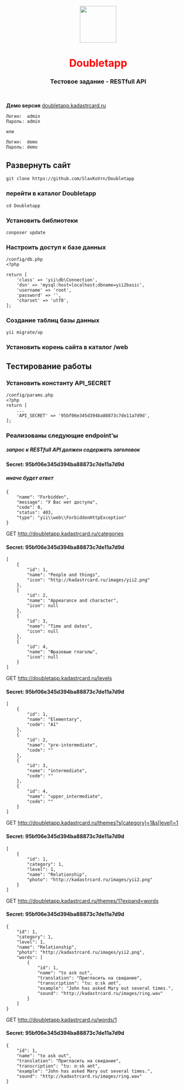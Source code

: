 <p align="center">
    <a href="https://github.com/yiisoft" target="_blank">
        <img src="https://avatars0.githubusercontent.com/u/993323" height="100px">
    </a>
    <h1 align="center" style="color:red">Doubletapp</h1>
    <h3 align="center">Тестовое задание - RESTfull API</h3>
    <br>
</p>

<strong>Демо версия</strong> [doubletapp.kadastrcard.ru](http://doubletapp.kadastrcard.ru/site/login)

```
Логин:  admin
Пароль: admin

или

Логин:  demo
Пароль: demo
```

<h2>Развернуть сайт</h2>

```
git clone https://github.com/SlavKoVrn/Doubletapp
```

<h3>перейти в каталог Doubletapp</h3>

```
cd Doubletapp
```

<h3>Установить библиотеки</h3>

```
conposer update
```

<h3>Настроить доступ к базе данных</h3>

```
/config/db.php
<?php

return [
    'class' => 'yii\db\Connection',
    'dsn' => 'mysql:host=localhost;dbname=yii2basic',
    'username' => 'root',
    'password' => '',
    'charset' => 'utf8',
];
```

<h3>Создание таблиц базы данных</h3>

```
yii migrate/up
```

<h3>Установить корень сайта в каталог /web</h3>

<h2>Тестирование работы</h2>

<h3>Установить константу API_SECRET</h3>

```
/config/params.php
<?php
return [
    ...
    'API_SECRET' => '95bf06e345d394ba88873c7de11a7d9d',
];
```

<h3>Реализованы следующие endpoint'ы</h3>
<h5>запрос к RESTfull API должен содержать заголовок</h5>
<h4>Secret: 95bf06e345d394ba88873c7de11a7d9d</h4>
<h5>иначе будет ответ</h5>

```
{
    "name": "Forbidden",
    "message": "У Вас нет доступа",
    "code": 0,
    "status": 403,
    "type": "yii\\web\\ForbiddenHttpException"
}
```

GET http://doubletapp.kadastrcard.ru/categories
<h4>Secret: 95bf06e345d394ba88873c7de11a7d9d</h4>

```
[
    {
        "id": 1,
        "name": "People and things",
        "icon": "http://kadastrcard.ru/images/yii2.png"
    },
    {
        "id": 2,
        "name": "Appearance and character",
        "icon": null
    },
    {
        "id": 3,
        "name": "Time and dates",
        "icon": null
    },
    {
        "id": 4,
        "name": "Фразовые глаголы",
        "icon": null
    }
]
```

GET http://doubletapp.kadastrcard.ru/levels
<h4>Secret: 95bf06e345d394ba88873c7de11a7d9d</h4>

```
[
    {
        "id": 1,
        "name": "Elementary",
        "code": "A1"
    },
    {
        "id": 2,
        "name": "pre-intermediate",
        "code": ""
    },
    {
        "id": 3,
        "name": "intermediate",
        "code": ""
    },
    {
        "id": 4,
        "name": "upper_intermediate",
        "code": ""
    }
]
```

GET http://doubletapp.kadastrcard.ru/themes?s[category]=1&s[level]=1
<h4>Secret: 95bf06e345d394ba88873c7de11a7d9d</h4>

```
[
    {
        "id": 1,
        "category": 1,
        "level": 1,
        "name": "Relationship",
        "photo": "http://kadastrcard.ru/images/yii2.png"
    }
]
```

GET http://doubletapp.kadastrcard.ru/themes/1?expand=words
<h4>Secret: 95bf06e345d394ba88873c7de11a7d9d</h4>

```
{
    "id": 1,
    "category": 1,
    "level": 1,
    "name": "Relationship",
    "photo": "http://kadastrcard.ru/images/yii2.png",
    "words": [
        {
            "id": 1,
            "name": "to ask out",
            "translation": "Пригласить на свидание",
            "transcription": "tuː ɑːsk aʊt",
            "example": "John has asked Mary out several times.",
            "sound": "http://kadastrcard.ru/images/ring.wav"
        }
    ]
}
```

GET http://doubletapp.kadastrcard.ru/words/1
<h4>Secret: 95bf06e345d394ba88873c7de11a7d9d</h4>

```
{
    "id": 1,
    "name": "to ask out",
    "translation": "Пригласить на свидание",
    "transcription": "tuː ɑːsk aʊt",
    "example": "John has asked Mary out several times.",
    "sound": "http://kadastrcard.ru/images/ring.wav"
}
```
